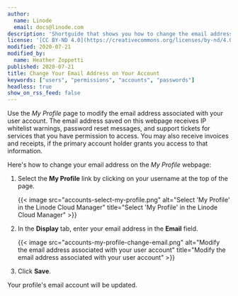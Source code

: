 ```yaml
---
author:
  name: Linode
  email: docs@linode.com
description: 'Shortguide that shows you how to change the email address on your account.'
license: '[CC BY-ND 4.0](https://creativecommons.org/licenses/by-nd/4.0)'
modified: 2020-07-21
modified_by:
  name: Heather Zoppetti
published: 2020-07-21
title: Change Your Email Address on Your Account
keywords: ["users", "permissions", "accounts", "passwords"]
headless: true
show_on_rss_feed: false
---
```


Use the *My Profile* page to modify the email address associated with your user account. The email address saved on this webpage receives IP whitelist warnings, password reset messages, and support tickets for services that you have permission to access. You may also receive invoices and receipts, if the primary account holder grants you access to that information.

Here's how to change your email address on the *My Profile* webpage:

1.  Select the **My Profile** link by clicking on your username at the top of the page.

    {{< image src="accounts-select-my-profile.png" alt="Select 'My Profile' in the Linode Cloud Manager" title="Select 'My Profile' in the Linode Cloud Manager" >}}

1.  In the **Display** tab, enter your email address in the **Email** field.

    {{< image src="accounts-my-profile-change-email.png" alt="Modify the email address associated with your user account" title="Modify the email address associated with your user account" >}}

1.  Click **Save**.

Your profile's email account will be updated.
